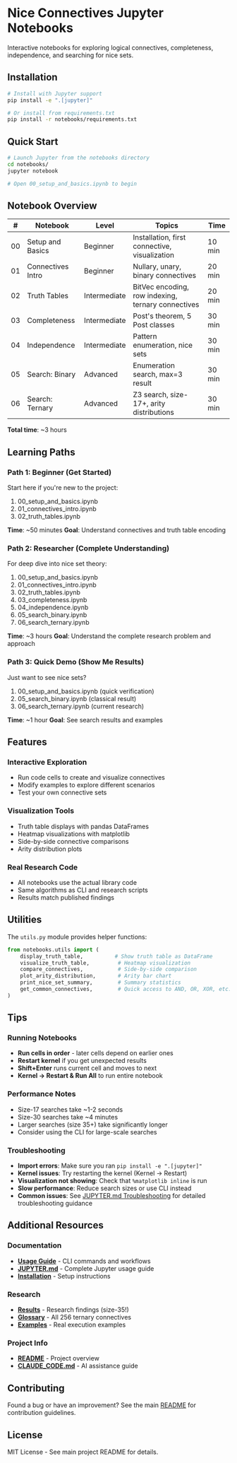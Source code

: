 # Nice Connectives Jupyter Notebooks

Interactive notebooks for exploring logical connectives, completeness, independence, and searching for nice sets.

## Installation

```bash
# Install with Jupyter support
pip install -e ".[jupyter]"

# Or install from requirements.txt
pip install -r notebooks/requirements.txt
```

## Quick Start

```bash
# Launch Jupyter from the notebooks directory
cd notebooks/
jupyter notebook

# Open 00_setup_and_basics.ipynb to begin
```

## Notebook Overview

| # | Notebook | Level | Topics | Time |
|---|----------|-------|--------|------|
| 00 | Setup and Basics | Beginner | Installation, first connective, visualization | 10 min |
| 01 | Connectives Intro | Beginner | Nullary, unary, binary connectives | 20 min |
| 02 | Truth Tables | Intermediate | BitVec encoding, row indexing, ternary connectives | 20 min |
| 03 | Completeness | Intermediate | Post's theorem, 5 Post classes | 30 min |
| 04 | Independence | Intermediate | Pattern enumeration, nice sets | 30 min |
| 05 | Search: Binary | Advanced | Enumeration search, max=3 result | 30 min |
| 06 | Search: Ternary | Advanced | Z3 search, size-17+, arity distributions | 30 min |

**Total time**: ~3 hours

## Learning Paths

### Path 1: Beginner (Get Started)
Start here if you're new to the project:
1. 00_setup_and_basics.ipynb
2. 01_connectives_intro.ipynb
3. 02_truth_tables.ipynb

**Time**: ~50 minutes
**Goal**: Understand connectives and truth table encoding

### Path 2: Researcher (Complete Understanding)
For deep dive into nice set theory:
1. 00_setup_and_basics.ipynb
2. 01_connectives_intro.ipynb
3. 02_truth_tables.ipynb
4. 03_completeness.ipynb
5. 04_independence.ipynb
6. 05_search_binary.ipynb
7. 06_search_ternary.ipynb

**Time**: ~3 hours
**Goal**: Understand the complete research problem and approach

### Path 3: Quick Demo (Show Me Results)
Just want to see nice sets?
1. 00_setup_and_basics.ipynb (quick verification)
2. 05_search_binary.ipynb (classical result)
3. 06_search_ternary.ipynb (current research)

**Time**: ~1 hour
**Goal**: See search results and examples

## Features

### Interactive Exploration
- Run code cells to create and visualize connectives
- Modify examples to explore different scenarios
- Test your own connective sets

### Visualization Tools
- Truth table displays with pandas DataFrames
- Heatmap visualizations with matplotlib
- Side-by-side connective comparisons
- Arity distribution plots

### Real Research Code
- All notebooks use the actual library code
- Same algorithms as CLI and research scripts
- Results match published findings

## Utilities

The `utils.py` module provides helper functions:

```python
from notebooks.utils import (
    display_truth_table,          # Show truth table as DataFrame
    visualize_truth_table,         # Heatmap visualization
    compare_connectives,           # Side-by-side comparison
    plot_arity_distribution,       # Arity bar chart
    print_nice_set_summary,        # Summary statistics
    get_common_connectives,        # Quick access to AND, OR, XOR, etc.
)
```

## Tips

### Running Notebooks
- **Run cells in order** - later cells depend on earlier ones
- **Restart kernel** if you get unexpected results
- **Shift+Enter** runs current cell and moves to next
- **Kernel → Restart & Run All** to run entire notebook

### Performance Notes
- Size-17 searches take ~1-2 seconds
- Size-30 searches take ~4 minutes
- Larger searches (size 35+) take significantly longer
- Consider using the CLI for large-scale searches

### Troubleshooting
- **Import errors**: Make sure you ran `pip install -e ".[jupyter]"`
- **Kernel issues**: Try restarting the kernel (Kernel → Restart)
- **Visualization not showing**: Check that `%matplotlib inline` is run
- **Slow performance**: Reduce search sizes or use CLI instead
- **Common issues**: See [JUPYTER.md Troubleshooting](../docs/JUPYTER.md#troubleshooting) for detailed troubleshooting guidance

## Additional Resources

### Documentation
- **[Usage Guide](../docs/USAGE.md)** - CLI commands and workflows
- **[JUPYTER.md](../docs/JUPYTER.md)** - Complete Jupyter usage guide
- **[Installation](../docs/INSTALLATION.md)** - Setup instructions

### Research
- **[Results](../docs/RESULTS.md)** - Research findings (size-35!)
- **[Glossary](../glossary/connectives.md)** - All 256 ternary connectives
- **[Examples](../examples/README.md)** - Real execution examples

### Project Info
- **[README](../README.md)** - Project overview
- **[CLAUDE_CODE.md](../docs/CLAUDE_CODE.md)** - AI assistance guide

## Contributing

Found a bug or have an improvement? See the main [README](../README.md) for contribution guidelines.

## License

MIT License - See main project README for details.
